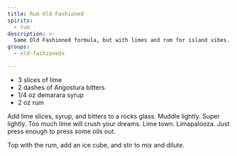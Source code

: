 ```yaml
---
title: Rum Old Fashioned
spirits:
  - rum
description: >-
  Same Old Fashioned formula, but with limes and rum for island vibes.
groups:
  - old-fashioneds

---
```


- 3 slices of lime
- 2 dashes of Angostura bitters
- 1/4 oz demarara syrup
- 2 oz rum

Add lime slices, syrup, and bitters to a rocks glass.  Muddle lightly.  Super lightly.  Too much lime will crush your dreams.  Lime town.  Limapalooza.  Just press enough to press some oils out.

Top with the rum, add an ice cube, and stir to mix and dilute.